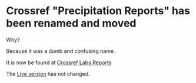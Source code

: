 # Crossref "Precipitation Reports" has been renamed and moved

Why?

Because it was a dumb and confusing name.

It is now be found at [Crossref Labs Reports](https://gitlab.com/crossref/crossref-labs-reports)

The [Live version](https://prep.labs.crossref.org/) has not changed.

